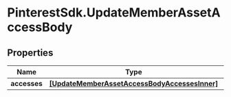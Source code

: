 # PinterestSdk.UpdateMemberAssetAccessBody

## Properties

Name | Type | Description | Notes
------------ | ------------- | ------------- | -------------
**accesses** | [**[UpdateMemberAssetAccessBodyAccessesInner]**](UpdateMemberAssetAccessBodyAccessesInner.md) |  | 


